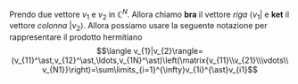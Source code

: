 Prendo due vettore $v_{1}$ e $v_{2}$ in $\mathbb{C}^{N}$. Allora chiamo **bra** il vettore *riga* $\langle v_{1}|$ e **ket** il vettore *colonna* $|v_{2}\rangle$. Allora possiamo usare la seguente notazione per rappresentare il prodotto hermitiano
$$\langle v_{1}|v_{2}\rangle=(v_{11}^\ast,v_{12}^\ast,\ldots,v_{1N}^\ast)\left(\matrix{v_{11}\\v_{21}\\\vdots\\v_{N1}}\right)=\sum\limits_{i=1}^{\infty}v_{1i}^{\ast}v_{i1}$$

